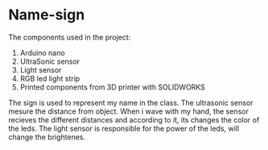 # Name-sign
The components used in the project:
1) Arduino nano
2) UltraSonic sensor
3) Light sensor
4) RGB led light strip
5) Printed components from 3D printer with SOLIDWORKS

The sign is used to represent my name in the class. 
The ultrasonic sensor mesure the distance from object. When i wave with my hand, the sensor recieves the different distances and according to it, its changes the color of the leds.
The light sensor is responsible for the power of the leds, will change the brightenes.
